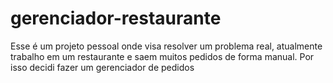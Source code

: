 # gerenciador-restaurante
Esse é um projeto pessoal onde visa resolver um problema real, atualmente trabalho em um restaurante e saem muitos pedidos de forma manual. Por isso decidi fazer um gerenciador de pedidos
